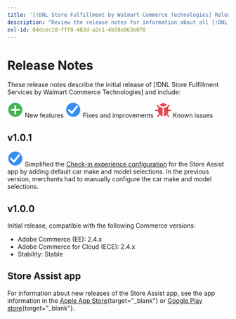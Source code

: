 ```yaml
---
title: '[!DNL Store Fulfillment by Walmart Commerce Technologies] Release Notes'
description: "Review the release notes for information about all [!DNL Store Fulfillment by Walmart Commerce Technologies] releases."
exl-id: 04dcec10-fff8-483d-a2c1-4b58e063e0f0
---
```

# Release Notes

These release notes describe the initial release of [!DNL Store Fulfillment Services by Walmart Commerce Technologies] and include:

![New](../assets/new.svg) New features
![Fixed issue](../assets/fix.svg) Fixes and improvements
![Known issue](../assets/bug.svg) Known issues

## v1.0.1

![Fixed issue](../assets/fix.svg) <!-- Issue WM-x -->Simplified the [Check-in experience configuration](check-in-experience-setup.md) for the Store Assist app by adding default car make and model selections. In the previous version, merchants had to manually configure the car make and model selections.

## v1.0.0

Initial release, compatible with the following Commerce versions:

* Adobe Commerce (EE): 2.4.x
* Adobe Commerce for Cloud (ECE): 2.4.x
* Stability: Stable

## Store Assist app

For information about new releases of the Store Assist app, see the app information in the [Apple App Store](https://apps.apple.com/us/app/store-assist-by-walmart/id16092815390){target="_blank"} or [Google Play store](https://play.google.com/store/apps/details?id=com.walmart.faas.storeassist){target="_blank"}.
